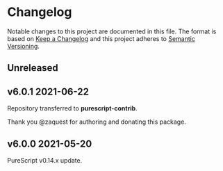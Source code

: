 # Changelog

Notable changes to this project are documented in this file. The format is based on [Keep a Changelog](https://keepachangelog.com/en/1.0.0/) and this project adheres to [Semantic Versioning](https://semver.org/spec/v2.0.0.html).

## Unreleased

## v6.0.1 2021-06-22

Repository transferred to __purescript-contrib__.

Thank you @zaquest for authoring and donating this package.

## v6.0.0 2021-05-20

PureScript v0.14.x update.
